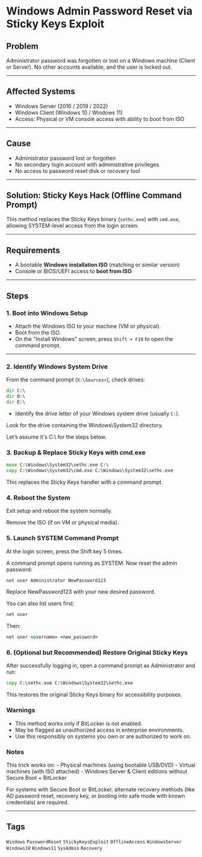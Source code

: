 # Windows Admin Password Reset via Sticky Keys Exploit

## Problem

Administrator password was forgotten or lost on a Windows machine (Client or Server). No other accounts available, and the user is locked out.

---

## Affected Systems

- Windows Server (2016 / 2019 / 2022)
- Windows Client (Windows 10 / Windows 11)
- Access: Physical or VM console access with ability to boot from ISO

---

## Cause

- Administrator password lost or forgotten
- No secondary login account with administrative privileges
- No access to password reset disk or recovery tool

---

## Solution: Sticky Keys Hack (Offline Command Prompt)

This method replaces the Sticky Keys binary (`sethc.exe`) with `cmd.exe`, allowing SYSTEM-level access from the login screen.

---

## Requirements

- A bootable **Windows installation ISO** (matching or similar version)
- Console or BIOS/UEFI access to **boot from ISO**

---

## Steps

### 1. Boot into Windows Setup

- Attach the Windows ISO to your machine (VM or physical).
- Boot from the ISO.
- On the "Install Windows" screen, press `Shift + F10` to open the command prompt.

---

### 2. Identify Windows System Drive

From the command prompt (`X:\Sources>`), check drives:

```cmd
dir C:\
dir D:\
dir E:\
```
- Identify the drive letter of your Windows system drive (usually `C:`).

Look for the drive containing the Windows\System32 directory.

Let’s assume it's C:\ for the steps below.

### 3. Backup & Replace Sticky Keys with cmd.exe

```cmd
move C:\Windows\System32\sethc.exe C:\
copy C:\Windows\System32\cmd.exe C:\Windows\System32\sethc.exe
```

This replaces the Sticky Keys handler with a command prompt.

### 4. Reboot the System

Exit setup and reboot the system normally.

Remove the ISO (if on VM or physical media).

### 5. Launch SYSTEM Command Prompt

At the login screen, press the Shift key 5 times.

A command prompt opens running as SYSTEM. Now reset the admin password:

```cmd
net user Administrator NewPassword123
```

Replace NewPassword123 with your new desired password.

You can also list users first:

```cmd
net user
```

Then:

```cmd
net user <username> <new_password>
```

### 6. (Optional but Recommended) Restore Original Sticky Keys

After successfully logging in, open a command prompt as Administrator and run:

```cmd
copy C:\sethc.exe C:\Windows\System32\sethc.exe
```

This restores the original Sticky Keys binary for accessibility purposes.

### Warnings

- This method works only if BitLocker is not enabled.
- May be flagged as unauthorized access in enterprise environments.
- Use this responsibly on systems you own or are authorized to work on.

### Notes

This trick works on:
    - Physical machines (using bootable USB/DVD)
    - Virtual machines (with ISO attached)
    - Windows Server & Client editions without Secure Boot + BitLocker

For systems with Secure Boot or BitLocker, alternate recovery methods (like AD password reset, recovery key, or booting into safe mode with known credentials) are required.

---

## Tags  

`Windows` `PasswordReset` `StickyKeysExploit` `OfflineAccess` `WindowsServer` `Windows10` `Windows11` `SysAdmin` `Recovery`